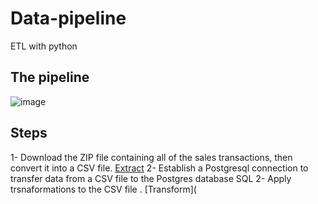 # Data-pipeline
ETL with python 

## The pipeline
![image](https://user-images.githubusercontent.com/93515671/230722255-88bf5439-ca96-46ef-b916-dd472094ce28.png)

## Steps
1- Download the ZIP file containing all of the sales transactions, then convert it into a CSV file. [Extract](https://github.com/EbrahimTarek/Data-pipeline/blob/main/extract.py)
2- Establish a Postgresql connection to transfer data from a CSV file to the Postgres database SQL
2- Apply trsnaformations to the CSV file . [Transform](
